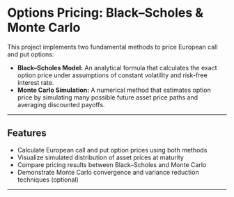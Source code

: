 # Options Pricing: Black–Scholes & Monte Carlo

This project implements two fundamental methods to price European call and put options:

- **Black–Scholes Model:** An analytical formula that calculates the exact option price under assumptions of constant volatility and risk-free interest rate.
- **Monte Carlo Simulation:** A numerical method that estimates option price by simulating many possible future asset price paths and averaging discounted payoffs.

---

## Features

- Calculate European call and put option prices using both methods
- Visualize simulated distribution of asset prices at maturity
- Compare pricing results between Black–Scholes and Monte Carlo
- Demonstrate Monte Carlo convergence and variance reduction techniques (optional)

---

